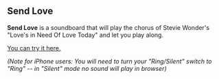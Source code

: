 ## Send Love

**Send Love** is a soundboard that will play the chorus of Stevie Wonder's "Love's in Need Of Love Today" and let you play along.

[You can try it here.](/love/index.html)

_(Note for iPhone users: You will need to turn your "Ring/Silent" switch to "Ring" -- in "Silent" mode no sound will play in browser)_